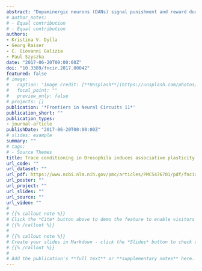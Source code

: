 ```yaml
---
abstract: "Dopaminergic neurons (DANs) signal punishment and reward during associative learning. In mammals, DANs show associative plasticity that correlates with the discrepancy between predicted and actual reinforcement (prediction error) during classical conditioning. Also in insects, such as *Drosophila*, DANs show associative plasticity that is, however, less understood. Here, we study associative plasticity in DANs and their synaptic partners, the Kenyon cells (KCs) in the mushroom bodies (MBs), while training *Drosophila* to associate an odorant with a temporally separated electric shock (trace conditioning). In most MB compartments DANs strengthened their responses to the conditioned odorant relative to untrained animals. This response plasticity preserved the initial degree of similarity between the odorant- and the shock-induced spatial response patterns, which decreased in untrained animals. Contrary to DANs, KCs (α'/β'-type) decreased their responses to the conditioned odorant relative to untrained animals. We found no evidence for prediction error coding by DANs during conditioning. Rather, our data supports the hypothesis that DAN plasticity encodes conditioning-induced changes in the odorant's predictive power."
# author_notes:
# - Equal contribution
# - Equal contribution
authors:
- Kristina V. Dylla
- Georg Raiser
- C. Giovanni Galizia
- Paul Szyszka
date: "2017-06-20T00:00:00Z"
doi: "10.3389/fncir.2017.00042"
featured: false
# image:
#   caption: 'Image credit: [**Unsplash**](https://unsplash.com/photos/jdD8gXaTZsc)'
#   focal_point: ""
#   preview_only: false
# projects: []
publication: '*Frontiers in Neural Circuits 11*'
publication_short: ""
publication_types:
- journal-article
publishDate: "2017-06-20T00:00:00Z"
# slides: example
summary: ""
# tags:
# - Source Themes
title: Trace conditioning in Drosophila induces associative plasticity in mushroom body Kenyon cells and dopaminergic neurons
url_code: ""
url_dataset: ""
url_pdf: https://www.ncbi.nlm.nih.gov/pmc/articles/PMC5476701/pdf/fncir-11-00042.pdf
url_poster: ""
url_project: ""
url_slides: ""
url_source: ""
url_video: ""
# 
# {{% callout note %}}
# Click the *Cite* button above to demo the feature to enable visitors to import publication metadata into their reference management software.
# {{% /callout %}}
# 
# {{% callout note %}}
# Create your slides in Markdown - click the *Slides* button to check out the example.
# {{% /callout %}}
# 
# Add the publication's **full text** or **supplementary notes** here. You can use rich formatting such as including [code, math, and images](https://docs.hugoblox.com/content/writing-markdown-latex/).
---
```


